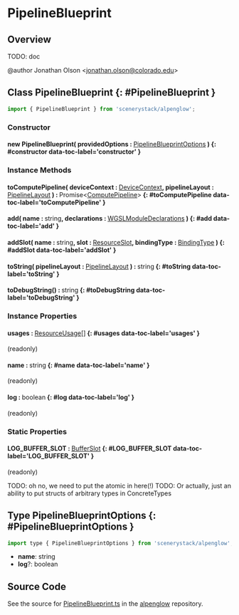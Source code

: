 # PipelineBlueprint

## Overview

TODO: doc

@author Jonathan Olson &lt;jonathan.olson@colorado.edu&gt;

## Class PipelineBlueprint {: #PipelineBlueprint }


```js
import { PipelineBlueprint } from 'scenerystack/alpenglow';
```
### Constructor

#### new PipelineBlueprint( providedOptions : <span style="font-weight: 400;">[PipelineBlueprintOptions](../alpenglow/PipelineBlueprint.md#PipelineBlueprintOptions)</span> ) {: #constructor data-toc-label='constructor' }

### Instance Methods

#### toComputePipeline( deviceContext : <span style="font-weight: 400;">[DeviceContext](../alpenglow/DeviceContext.md)</span>, pipelineLayout : <span style="font-weight: 400;">[PipelineLayout](../alpenglow/PipelineLayout.md)</span> ) : <span style="font-weight: 400;">Promise&lt;[ComputePipeline](../alpenglow/ComputePipeline.md)&gt;</span> {: #toComputePipeline data-toc-label='toComputePipeline' }

#### add( name : <span style="font-weight: 400;"><span style="color: hsla(calc(var(--md-hue) + 180deg),80%,40%,1);">string</span></span>, declarations : <span style="font-weight: 400;">[WGSLModuleDeclarations](../alpenglow/WGSLString.md#WGSLModuleDeclarations)</span> ) {: #add data-toc-label='add' }

#### addSlot( name : <span style="font-weight: 400;"><span style="color: hsla(calc(var(--md-hue) + 180deg),80%,40%,1);">string</span></span>, slot : <span style="font-weight: 400;">[ResourceSlot](../alpenglow/ResourceSlot.md)</span>, bindingType : <span style="font-weight: 400;">[BindingType](../alpenglow/BindingType.md)</span> ) {: #addSlot data-toc-label='addSlot' }

#### toString( pipelineLayout : <span style="font-weight: 400;">[PipelineLayout](../alpenglow/PipelineLayout.md)</span> ) : <span style="font-weight: 400;"><span style="color: hsla(calc(var(--md-hue) + 180deg),80%,40%,1);">string</span></span> {: #toString data-toc-label='toString' }

#### toDebugString() : <span style="font-weight: 400;"><span style="color: hsla(calc(var(--md-hue) + 180deg),80%,40%,1);">string</span></span> {: #toDebugString data-toc-label='toDebugString' }

### Instance Properties

#### usages : <span style="font-weight: 400;">[ResourceUsage](../alpenglow/ResourceUsage.md)[]</span> {: #usages data-toc-label='usages' }

(readonly)

#### name : <span style="font-weight: 400;"><span style="color: hsla(calc(var(--md-hue) + 180deg),80%,40%,1);">string</span></span> {: #name data-toc-label='name' }

(readonly)

#### log : <span style="font-weight: 400;"><span style="color: hsla(calc(var(--md-hue) + 180deg),80%,40%,1);">boolean</span></span> {: #log data-toc-label='log' }

(readonly)

### Static Properties

#### LOG_BUFFER_SLOT : <span style="font-weight: 400;">[BufferSlot](../alpenglow/BufferSlot.md)</span> {: #LOG_BUFFER_SLOT data-toc-label='LOG_BUFFER_SLOT' }

(readonly)

TODO: oh no, we need to put the atomic in here(!)
TODO: Or actually, just an ability to put structs of arbitrary types in ConcreteTypes



## Type PipelineBlueprintOptions {: #PipelineBlueprintOptions }


```js
import type { PipelineBlueprintOptions } from 'scenerystack/alpenglow';
```
- **name**: <span style="color: hsla(calc(var(--md-hue) + 180deg),80%,40%,1);">string</span>
- **log**?: <span style="color: hsla(calc(var(--md-hue) + 180deg),80%,40%,1);">boolean</span>




## Source Code

See the source for [PipelineBlueprint.ts](https://github.com/phetsims/alpenglow/blob/main/js/webgpu/compute/PipelineBlueprint.ts) in the [alpenglow](https://github.com/phetsims/alpenglow) repository.
